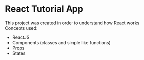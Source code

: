# React Tutorial App
This project was created in order to understand how React works <br/>
Concepts used: <br/>

- ReactJS
- Components (classes and simple like functions)
- Props
- States